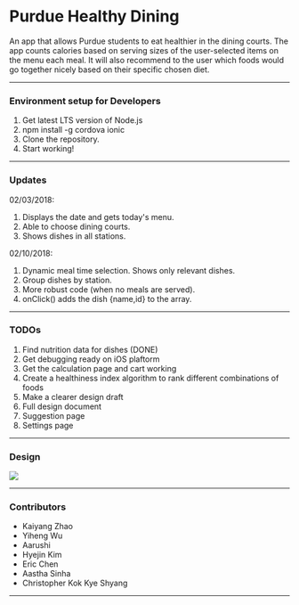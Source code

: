 # Purdue Healthy Dining

An app that allows Purdue students to eat healthier in the dining courts. The app counts calories based on serving sizes of the user-selected items on the menu each meal. It will also recommend to the user which foods would go together nicely based on their specific chosen diet.

---

### Environment setup for Developers
1. Get latest LTS version of Node.js
2. npm install -g cordova ionic
3. Clone the repository.
4. Start working!

---

### Updates
02/03/2018: 
1. Displays the date and gets today's menu.
2. Able to choose dining courts.
3. Shows dishes in all stations.

02/10/2018:
1. Dynamic meal time selection. Shows only relevant dishes.
2. Group dishes by station.
3. More robust code (when no meals are served).
4. onClick() adds the dish {name,id} to the array.

---

### TODOs
1. Find nutrition data for dishes (DONE)
2. Get debugging ready on iOS plaftorm
3. Get the calculation page and cart working
4. Create a healthiness index algorithm to rank different combinations of foods
5. Make a clearer design draft
6. Full design document
7. Suggestion page
8. Settings page

---

### Design

<img src="https://github.com/magickaiyang/purdue-healthy-dining/blob/master/DesignFlowDraft.jpeg">

---

### Contributors

- Kaiyang Zhao 
- Yiheng Wu
- Aarushi
- Hyejin Kim 
- Eric Chen 
- Aastha Sinha
- Christopher Kok Kye Shyang 

---
